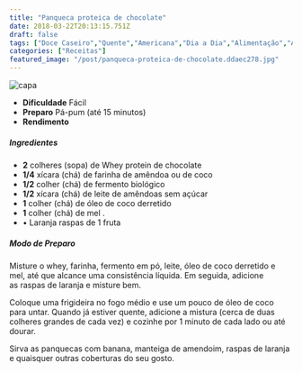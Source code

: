 ```yaml
---
title: "Panqueca proteica de chocolate"
date: 2018-03-22T20:13:15.751Z
draft: false
tags: ["Doce Caseiro","Quente","Americana","Dia a Dia","Alimentação","Alimentação saudável","Doces"]
categories: ["Receitas"]
featured_image: "/post/panqueca-proteica-de-chocolate.ddaec278.jpg"
---
```


![capa](/post/panqueca-proteica-de-chocolate.ddaec278.jpg)

*   **Dificuldade** Fácil
*   **Preparo** Pá-pum (até 15 minutos)
*   **Rendimento**

##### Ingredientes

*   **2** colheres (sopa) de Whey protein de chocolate
*   **1/4** xícara (chá) de farinha de amêndoa ou de coco
*   **1/2** colher (chá) de fermento biológico
*   **1/2** xícara (chá) de leite de amêndoas sem açúcar
*   **1** colher (chá) de óleo de coco derretido
*   **1** colher (chá) de mel .
*   • Laranja raspas de 1 fruta

##### Modo de Preparo

Misture o whey, farinha, fermento em pó, leite, óleo de coco derretido e mel, até que alcance uma consistência líquida. Em seguida, adicione as raspas de laranja e misture bem.

Coloque uma frigideira no fogo médio e use um pouco de óleo de coco para untar. Quando já estiver quente, adicione a mistura (cerca de duas colheres grandes de cada vez) e cozinhe por 1 minuto de cada lado ou até dourar.

Sirva as panquecas com banana, manteiga de amendoim, raspas de laranja e quaisquer outras coberturas do seu gosto.
